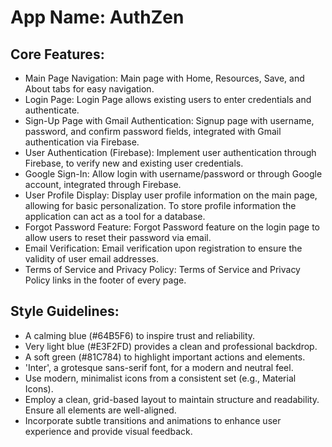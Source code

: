 # **App Name**: AuthZen

## Core Features:

- Main Page Navigation: Main page with Home, Resources, Save, and About tabs for easy navigation.
- Login Page: Login Page allows existing users to enter credentials and authenticate.
- Sign-Up Page with Gmail Authentication: Signup page with username, password, and confirm password fields, integrated with Gmail authentication via Firebase.
- User Authentication (Firebase): Implement user authentication through Firebase, to verify new and existing user credentials.
- Google Sign-In: Allow login with username/password or through Google account, integrated through Firebase.
- User Profile Display: Display user profile information on the main page, allowing for basic personalization. To store profile information the application can act as a tool for a database.
- Forgot Password Feature: Forgot Password feature on the login page to allow users to reset their password via email.
- Email Verification: Email verification upon registration to ensure the validity of user email addresses.
- Terms of Service and Privacy Policy: Terms of Service and Privacy Policy links in the footer of every page.

## Style Guidelines:

- A calming blue (#64B5F6) to inspire trust and reliability.
- Very light blue (#E3F2FD) provides a clean and professional backdrop.
- A soft green (#81C784) to highlight important actions and elements.
- 'Inter', a grotesque sans-serif font, for a modern and neutral feel.
- Use modern, minimalist icons from a consistent set (e.g., Material Icons).
- Employ a clean, grid-based layout to maintain structure and readability. Ensure all elements are well-aligned.
- Incorporate subtle transitions and animations to enhance user experience and provide visual feedback.